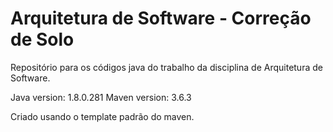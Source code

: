 # Arquitetura de Software - Correção de Solo
 Repositório para os códigos java do trabalho da disciplina de Arquitetura de Software.


 Java version: 1.8.0.281
 Maven version: 3.6.3

 Criado usando o template padrão do maven.
